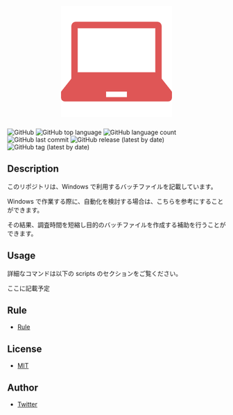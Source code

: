 # <center>![windows-bat](./docs/logo/icon.png)</center>

![GitHub](https://img.shields.io/github/license/onesword0618/windows-bat?style=plastic)
![GitHub top language](https://img.shields.io/github/languages/top/onesword0618/windows-bat?style=plastic)
![GitHub language count](https://img.shields.io/github/languages/count/onesword0618/windows-bat?style=plastic)
![GitHub last commit](https://img.shields.io/github/last-commit/onesword0618/windows-bat?style=plastic)
![GitHub release (latest by date)](https://img.shields.io/github/v/release/onesword0618/windows-bat?style=plastic)
![GitHub tag (latest by date)](https://img.shields.io/github/v/tag/onesword0618/windows-bat?style=plastic)

## Description

このリポジトリは、Windows で利用するバッチファイルを記載しています。

Windows で作業する際に、自動化を検討する場合は、こちらを参考にすることができます。

その結果、調査時間を短縮し目的のバッチファイルを作成する補助を行うことができます。

## Usage

詳細なコマンドは以下の scripts のセクションをご覧ください。

ここに記載予定

## Rule

- [Rule](./docs/rules/Rule.md)

## License

- [MIT](./LICENSE)

## Author

- [Twitter](https://twitter.com/onesword0618)
